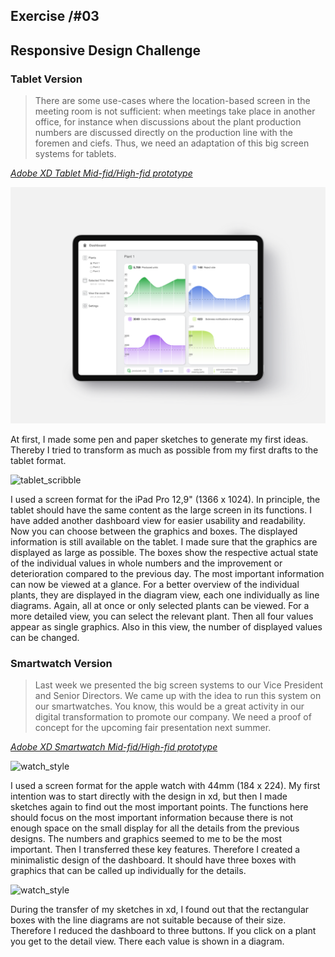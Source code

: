 ## Exercise /#03
## Responsive Design Challenge


### Tablet Version

> There are some use-cases where the location-based screen in the meeting room is not sufficient: when meetings take place in another office, for instance when discussions about the plant production numbers are discussed directly on the production line with the foremen and ciefs. Thus, we need an adaptation of this big screen systems for tablets.


[*Adobe XD Tablet Mid-fid/High-fid prototype*](https://xd.adobe.com/view/ed568414-a60c-498c-a84f-d81c6fc47486-b805/)

![tablet_style](/assets/gui/Tablet_mockup.png)


At first, I made some pen and paper sketches to generate my first ideas. 
Thereby I tried to transform as much as possible from my first drafts to the tablet format. 

![tablet_scribble](/assets/gui/responsive_scribble_Tablet.png)

I used a screen format for the iPad Pro 12,9" (1366 x 1024).
In principle, the tablet should have the same content as the large screen in its functions. I have added another dashboard view for easier usability and readability. Now you can choose between the graphics and boxes. 
The displayed information is still available on the tablet. I made sure that the graphics are displayed as large as possible. The boxes show the respective actual state of the individual values in whole numbers and the improvement or deterioration compared to the previous day. The most important information can now be viewed at a glance.
For a better overview of the individual plants, they are displayed in the diagram view, each one individually as line diagrams. Again, all at once or only selected plants can be viewed. 
For a more detailed view, you can select the relevant plant. Then all four values appear as single graphics. Also in this view, the number of displayed values can be changed.


### Smartwatch Version

> Last week we presented the big screen systems to our Vice President and Senior Directors. We came up with the idea to run this system on our smartwatches. You know, this would be a great activity in our digital transformation to promote our company. We need a proof of concept for the upcoming fair presentation next summer.

[*Adobe XD Smartwatch Mid-fid/High-fid prototype*](https://xd.adobe.com/view/2defd343-4e31-4c40-98d1-87ebf83a927f-78bc/)

![watch_style](/assets/gui/watch.png)

I used a screen format for the apple watch with 44mm (184 x 224).
My first intention was to start directly with the design in xd, but then I made sketches again to find out the most important points. The functions here should focus on the most important information because there is not enough space on the small display for all the details from the previous designs. The numbers and graphics seemed to me to be the most important. Then I transferred these key features. 
Therefore I created a minimalistic design of the dashboard. It should have three boxes with graphics that can be called up individually for the details.

![watch_style](/assets/gui/responsive_scribble_watch.png)

During the transfer of my sketches in xd, I found out that the rectangular boxes with the line diagrams are not suitable because of their size. Therefore I reduced the dashboard to three buttons. If you click on a plant you get to the detail view. There each value is shown in a diagram. 

